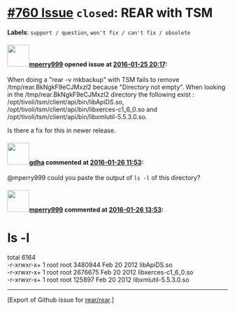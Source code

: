[\#760 Issue](https://github.com/rear/rear/issues/760) `closed`: REAR with TSM
==============================================================================

**Labels**: `support / question`, `won't fix / can't fix / obsolete`

#### <img src="https://avatars.githubusercontent.com/u/16886360?v=4" width="50">[mperry999](https://github.com/mperry999) opened issue at [2016-01-25 20:17](https://github.com/rear/rear/issues/760):

When doing a "rear -v mkbackup" with TSM fails to remove
/tmp/rear.BkNgkF9eCJMxzl2 because "Directory not empty". When looking in
the /tmp/rear.BkNgkF9eCJMxzl2 directory the following exist :
/opt/tivoli/tsm/client/api/bin/libApiDS.so,
/opt/tivoli/tsm/client/api/bin/libxerces-c1\_6\_0.so and
/opt/tivoli/tsm/client/api/bin/libxmlutil-5.5.3.0.so.

Is there a fix for this in newer release.

#### <img src="https://avatars.githubusercontent.com/u/888633?u=cdaeb31efcc0048d3619651aa18dd4b76e636b21&v=4" width="50">[gdha](https://github.com/gdha) commented at [2016-01-26 11:53](https://github.com/rear/rear/issues/760#issuecomment-174968149):

@mperry999 could you paste the output of `ls -l` of this directory?

#### <img src="https://avatars.githubusercontent.com/u/16886360?v=4" width="50">[mperry999](https://github.com/mperry999) commented at [2016-01-26 13:53](https://github.com/rear/rear/issues/760#issuecomment-175025366):

ls -l
=====

total 6164  
-r-xrwxr-x+ 1 root root 3480944 Feb 20 2012 libApiDS.so  
-r-xrwxr-x+ 1 root root 2676675 Feb 20 2012 libxerces-c1\_6\_0.so  
-r-xrwxr-x+ 1 root root 125897 Feb 20 2012 libxmlutil-5.5.3.0.so

------------------------------------------------------------------------

\[Export of Github issue for
[rear/rear](https://github.com/rear/rear).\]
